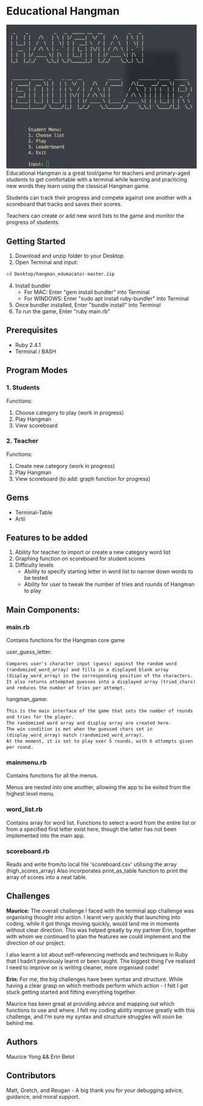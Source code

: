  # Educational Hangman
 ![Hangman App](docs/terminal_app.png)
Educational Hangman is a great tool/game for teachers and primary-aged students to get comfortable with a terminal while learning and practicing new words they learn using the classical Hangman game.

Students can track their progress and compete against one another with a scoreboard that tracks and saves their scores.

Teachers can create or add new word lists to the game and monitor the progress of students.


## Getting Started
1. Download and unzip folder to your Desktop
2. Open Terminal and input:
```sh
cd Desktop/hangman_edumacator-master.zip
```
4. Install bundler
    * For MAC: Enter "gem install bundler" into Terminal
    * For WINDOWS: Enter "sudo apt install ruby-bundler" into Terminal
5. Once bundler installed, Enter "bundle install" into Terminal
6. To run the game, Enter "ruby main.rb"

## Prerequisites
- Ruby 2.4.1
- Terminal / BASH

## Program Modes 
### 1. Students
Functions:
1. Choose category to play (work in progress)
2. Play Hangman
3. View scoreboard
### 2. Teacher
Functions:
1. Create new category (work in progress)
2. Play Hangman
3. View scoreboard (to add: graph function for progress) 

## Gems
 - Terminal-Table
 - Artii

## Features to be added
1. Ability for teacher to import or create a new category word list
2. Graphing function on scoreboard for student scores
3. Difficulty levels
    * Ability to specify starting letter in word list to narrow down words to be tested
    * Ability for user to tweak the number of tries and rounds of Hangman to play

## Main Components:

### main.rb
Contains functions for the Hangman core game

user_guess_letter:
    
    Compares user's character input (guess) against the random word (randomized_word_array) and fills in a displayed blank array (display_word_array) in the corresponding position of the characters.
    It also returns attempted guesses into a displayed array (tried_chars) and reduces the number of tries per attempt.
hangman_game:

    This is the main interface of the game that sets the number of rounds and tries for the player.
    The randomized word array and display array are created here.
    The win condition is met when the guessed chars set in (display_word_array) match (randomized_word_array).
    At the moment, it is set to play over 5 rounds, with 6 attempts given per round.
### mainmenu.rb
Contains functions for all the menus.

Menus are nested into one another, allowing the app to be exited from the highest level menu.
### word_list.rb
Contains array for word list.
Functions to select a word from the entire list or from a specified first letter exist here, though the latter has not been implemented into the main app.
### scoreboard.rb
Reads and write from/to local file 'scoreboard.csv' utilising the array (high_scores_array)
Also incorporates print_as_table function to print the array of scores into a neat table.
## Challenges
**Maurice:** The overall challenge I faced with the terminal app challenge was organising thought into action. I learnt very quickly that launching into coding, while it got things moving quickly, would land me in moments without clear direction. This was helped greatly by my partner Erin, together with whom we continued to plan the features we could implement and the direction of our project.

I also learnt a lot about self-referencing methods and techniques in Ruby that I hadn’t previously learnt or been taught. The biggest thing I’ve realised I need to improve on is writing cleaner, more organised code!



**Erin:** For me, the big challenges have been syntax and structure. While having a clear grasp on which methods perform which action - I felt I got stuck getting started and fitting everything together. 

 Maurice has been great at providing advice and mapping out which functions to use and where. I felt my coding ability improve greatly with this challenge, and I'm sure my syntax and structure struggles will soon be behind me.
## Authors
Maurice Yong && Erin Belot
## Contributors
Matt, Gretch, and Reugan -  A big thank you for your debugging advice, guidance, and moral support.